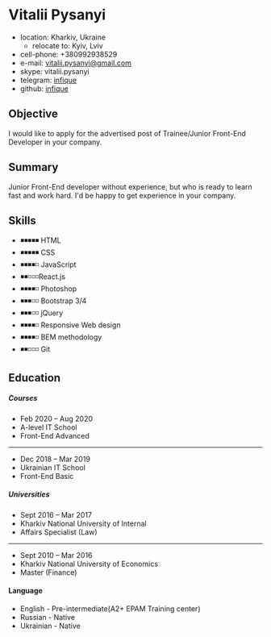 # Vitalii Pysanyi #

* location: Kharkiv, Ukraine
    - relocate to: Kyiv, Lviv
* cell-phone: +380992938529
* e-mail: vitalii.pysanyi@gmail.com
* skype: vitalii.pysanyi
* telegram: [infique](https://t.me/infique)
* github: [infique](https://github.com/infique)

## Objective ##
I would like to apply for the advertised post of Trainee/Junior Front-End Developer in your company.
## Summary ##
Junior Front-End developer without experience, but who is ready to learn fast and work hard. I'd be happy to get experience in your company.
## Skills ##
* ◾◾◾◾◾ HTML
* ◾◾◾◾◾ CSS
* ◾◾◾◾◽ JavaScript
* ◾◾◽◽◽React.js
* ◾◾◾◾◽ Photoshop
* ◾◾◾◽◽ Bootstrap 3/4
* ◾◾◾◽◽  jQuery
* ◾◾◾◾◽ Responsive Web design
* ◾◾◾◾◽ BEM methodology
* ◾◾◽◽◽ Git

## Education ##
##### Courses #####
  * Feb 2020 – Aug 2020 
  * A-level IT School 
  * Front-End Advanced
  ___
  * Dec 2018 –  Mar 2019 
  * Ukrainian IT School 
  * Front-End Basic
##### Universities #####
  * Sept 2016 – Mar 2017
  * Kharkiv National University of Internal
  * Affairs Specialist (Law)
  ___
  * Sept 2010 – Mar 2016
  * Kharkiv National University of Economics 
  * Master (Finance)

#### Language ####
- English - Pre-intermediate(A2+ EPAM Training center)
- Russian - Native
- Ukrainian - Native
